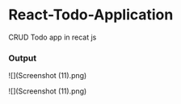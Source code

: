 # React-Todo-Application
CRUD Todo app in recat js

### Output
![](Screenshot (11).png)

![](Screenshot (11).png)
